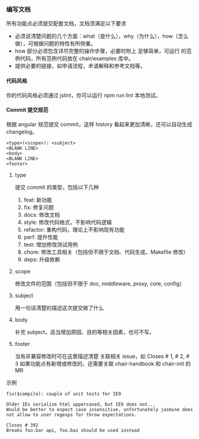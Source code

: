 ### 编写文档

所有功能点必须提交配套文档，文档须满足以下要求

- 必须说清楚问题的几个方面：what（是什么），why（为什么），how（怎么做），可根据问题的特性有所侧重。
- how 部分必须包含详尽完整的操作步骤，必要时附上 足够简单，可运行 的范例代码，所有范例代码放在 chair/examples 库中。
- 提供必要的链接，如申请流程，术语解释和参考文档等。

#### 代码风格

你的代码风格必须通过 jslint，你可以运行 npm run lint 本地测试。

#### Commit 提交规范

根据 angular 规范提交 commit，这样 history 看起来更加清晰，还可以自动生成 changelog。
```
<type>(<scope>): <subject>
<BLANK LINE>
<body>
<BLANK LINE>
<footer>
```
1. type

    提交 commit 的类型，包括以下几种
    
    1. feat: 新功能
    2. fix: 修复问题
    3. docs: 修改文档
    4. style: 修改代码格式，不影响代码逻辑
    5. refactor: 重构代码，理论上不影响现有功能
    6. perf: 提升性能
    7. test: 增加修改测试用例
    8. chore: 修改工具相关（包括但不限于文档、代码生成，Makefile 修改）
    9. deps: 升级依赖

2. scope

    修改文件的范围（包括但不限于 doc, middleware, proxy, core, config）

3. subject

    用一句话清楚的描述这次提交做了什么

4. body

    补充 subject，适当增加原因、目的等相关因素，也可不写。

5. footer

    当有非兼容修改时可在这里描述清楚
    关联相关 issue，如 Closes # 1, # 2, # 3
    如果功能点有新增或修改的，还需要关联 chair-handbook 和 chair-init 的 MR

示例
```
fix($compile): couple of unit tests for IE9

Older IEs serialize html uppercased, but IE9 does not...
Would be better to expect case insensitive, unfortunately jasmine does
not allow to user regexps for throw expectations.

Closes # 392
Breaks foo.bar api, foo.baz should be used instead
```


